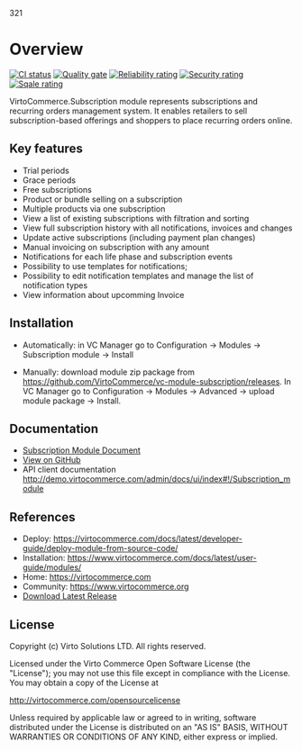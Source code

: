 321
# Overview

[![CI status](https://github.com/VirtoCommerce/vc-module-subscription/workflows/Module%20CI/badge.svg?branch=dev)](https://github.com/VirtoCommerce/vc-module-subscription/actions?query=workflow%3A"Module+CI") [![Quality gate](https://sonarcloud.io/api/project_badges/measure?project=VirtoCommerce_vc-module-subscription&metric=alert_status&branch=dev)](https://sonarcloud.io/dashboard?id=VirtoCommerce_vc-module-subscription) [![Reliability rating](https://sonarcloud.io/api/project_badges/measure?project=VirtoCommerce_vc-module-subscription&metric=reliability_rating&branch=dev)](https://sonarcloud.io/dashboard?id=VirtoCommerce_vc-module-subscription) [![Security rating](https://sonarcloud.io/api/project_badges/measure?project=VirtoCommerce_vc-module-subscription&metric=security_rating&branch=dev)](https://sonarcloud.io/dashboard?id=VirtoCommerce_vc-module-subscription) [![Sqale rating](https://sonarcloud.io/api/project_badges/measure?project=VirtoCommerce_vc-module-subscription&metric=sqale_rating&branch=dev)](https://sonarcloud.io/dashboard?id=VirtoCommerce_vc-module-subscription)

VirtoCommerce.Subscription module represents subscriptions and recurring orders management system. It enables retailers to sell subscription-based offerings and shoppers to place recurring orders online.

## Key features

* Trial periods
* Grace periods
* Free subscriptions
* Product or bundle selling on a subscription
* Multiple products via one subscription
* View a list of existing subscriptions with filtration and sorting
* View full subscription history with all notifications, invoices and changes
* Update active subscriptions (including payment plan changes)
* Manual invoicing on subscription with any amount
* Notifications for each life phase and subscription events
* Possibility to use templates for notifications;
* Possibility to edit notification templates and manage the list of notification types
* View information about upcomming Invoice

## Installation

* Automatically: in VC Manager go to Configuration -> Modules -> Subscription module -> Install

* Manually: download module zip package from https://github.com/VirtoCommerce/vc-module-subscription/releases. In VC Manager go to Configuration -> Modules -> Advanced -> upload module package -> Install.

## Documentation

* [Subscription Module Document](/docs/index.md)
* [View on GitHub](https://github.com/VirtoCommerce/vc-module-subscription)
* API client documentation http://demo.virtocommerce.com/admin/docs/ui/index#!/Subscription_module

## References

* Deploy: https://virtocommerce.com/docs/latest/developer-guide/deploy-module-from-source-code/
* Installation: https://www.virtocommerce.com/docs/latest/user-guide/modules/
* Home: https://virtocommerce.com
* Community: https://www.virtocommerce.org
* [Download Latest Release](https://github.com/VirtoCommerce/vc-module-subscription/releases/)

## License

Copyright (c) Virto Solutions LTD.  All rights reserved.

Licensed under the Virto Commerce Open Software License (the "License"); you
may not use this file except in compliance with the License. You may
obtain a copy of the License at

http://virtocommerce.com/opensourcelicense

Unless required by applicable law or agreed to in writing, software
distributed under the License is distributed on an "AS IS" BASIS,
WITHOUT WARRANTIES OR CONDITIONS OF ANY KIND, either express or
implied.
